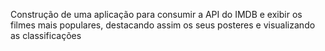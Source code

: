 Construção de uma aplicação para consumir a API do IMDB e exibir os filmes mais populares, destacando assim os seus posteres e visualizando as classificações